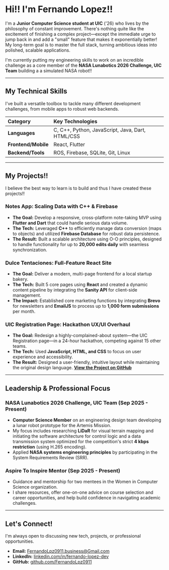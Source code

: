 # Hi!! I'm Fernando Lopez!!

I'm a **Junior Computer Science student at UIC** ('26) who lives by the philosophy of constant improvement. There's nothing quite like the excitement of finishing a complex project—except the immediate urge to jump back in and add a "small" feature that makes it exponentially better! My long-term goal is to master the full stack, turning ambitious ideas into polished, scalable applications.

I'm currently putting my engineering skills to work on an incredible challenge as a core member of the **NASA Lunabotics 2026 Challenge, UIC Team** building a a simulated NASA robot!!

---

## My Technical Skills

I've built a versatile toolbox to tackle many different development challenges, from mobile apps to robust web backends.

| Category | Key Technologies |
| :--- | :--- |
| **Languages** | C, C++, Python, JavaScript, Java, Dart, HTML/CSS |
| **Frontend/Mobile** | React, Flutter |
| **Backend/Tools** | ROS, Firebase, SQLite, Git, Linux |

---

## My Projects!!

I believe the best way to learn is to build and thus I have created these projects!!

### Notes App: Scaling Data with C++ & Firebase
* **The Goal:** Develop a responsive, cross-platform note-taking MVP using **Flutter and Dart** that could handle serious data volume.
* **The Tech:** Leveraged **C++** to efficiently manage data conversion (maps to objects) and utilized **Firebase Database** for robust data persistence.
* **The Result:** Built a scalable architecture using O-O principles, designed to handle functionality for up to **20,000 edits daily** with seamless synchronization.

### Dulce Tentaciones: Full-Feature React Site
* **The Goal:** Deliver a modern, multi-page frontend for a local startup bakery.
* **The Tech:** Built 5 core pages using **React** and created a dynamic content pipeline by integrating the **Sanity API** for client-side management.
* **The Impact:** Established core marketing functions by integrating **Brevo** for newsletters and **EmailJS** to process up to **1,000 form submissions** per month.

### UIC Registration Page: Hackathon UX/UI Overhaul
* **The Goal:** Redesign a highly-complained-about system—the UIC Registration page—in a 24-hour hackathon, competing against 15 other teams.
* **The Tech:** Used **JavaScript, HTML, and CSS** to focus on user experience and accessibility.
* **The Result:** Designed a user-friendly, intuitive layout while maintaining the original design language. **[View the Project on GitHub](https://github.com/IsaChen123/UICRegistration)**

---

## Leadership & Professional Focus

### NASA Lunabotics 2026 Challenge, UIC Team (Sep 2025 - Present)
* **Computer Science Member** on an engineering design team developing a lunar robot prototype for the Artemis Mission.
* My focus includes researching **LiDaR** for visual terrain mapping and initiating the software architecture for control logic and a data transmission system optimized for the competition's strict **4 kbps restriction** (using H.265 encoding).
* Applied **NASA systems engineering principles** by participating in the System Requirements Review (SRR).

### Aspire To Inspire Mentor (Sep 2025 - Present)
* Guidance and mentorship for two mentees in the Women in Computer Science organization.
* I share resources, offer one-on-one advice on course selection and career opportunities, and help build confidence in navigating academic challenges.

---

## Let's Connect!

I'm always open to discussing new tech, projects, or professional opportunities.

* **Email:** FernandoLpz0911.business@Gmail.com
* **LinkedIn:** [linkedin.com/in/fernando-lopez-dev](https://linkedin.com/in/fernando-lopez-dev)
* **GitHub:** [github.com/FernandoLpz0911](https://github.com/FernandoLpz0911)

  
<!-- improve the bio -->
<!-- add a better picture -->
<!--
**FernandoLpz0911/FernandoLpz0911** is a ✨ _special_ ✨ repository because its `README.md` (this file) appears on your GitHub profile
